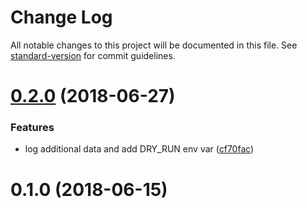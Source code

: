 # Change Log

All notable changes to this project will be documented in this file. See [standard-version](https://github.com/conventional-changelog/standard-version) for commit guidelines.

<a name="0.2.0"></a>
# [0.2.0](https://github.com/dessant/issue-states/compare/v0.1.0...v0.2.0) (2018-06-27)


### Features

* log additional data and add DRY_RUN env var ([cf70fac](https://github.com/dessant/issue-states/commit/cf70fac))



<a name="0.1.0"></a>
# 0.1.0 (2018-06-15)
